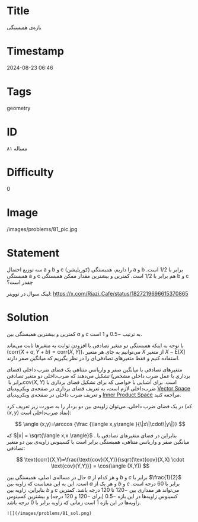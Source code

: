 # Title
بازه‌ی همبستگی
# Timestamp
2024-08-23 06:46
# Tags
geometry
# ID
مساله ۸۱
# Difficulty
0
# Image
/images/problems/81_pic.jpg
# Statement
سه توزیع احتمال a و b و c را داریم، همبستگی (کوریلیشن) a و b برابر با 1/2 است. همبستگی a و c هم برابر با 1/2 است. کمترین و بیشترین مقدار ممکن همبستگی b و c چقدر است؟

لینک سوال در توویتر: https://x.com/Riazi_Cafe/status/1827219696615370865

# Solution
کمترین و بیشترین همبستگی بین $a$ و $c$ به ترتیب $-0.5$ و $1$ است.

با توجه به اینکه همبستگی دو متغیر تصادفی با افزودن ثوابت به متغیرها ثابت می‌ماند ($\text{corr}(X+a,Y+b)=\text{corr}(X,Y)$)، می‌توانیم به جای هر متغیر $X$ از متغیر $X-\text{E}[X]$ استفاده کنیم و فقط متغیرهای تصادفی‌ای را در نظر بگیریم که میانگین صفر دارند.

متغیرهای تصادفی با میانگین صفر و واریانس متناهی یک فضای ضرب داخلی (فضای برداری با عمل ضرب داخلی مشخص) تشکیل می‌دهند که ضرب‌داخلی دو متغیر تصادفی برابر با ‏$‎\text{cov}(X,Y)‏$‎ است. برای آشنایی با خواصی که برای تشکیل فضای برداری با ضرب‌داخلی لازم است، به تعریف فضای برداری در صفحه‌ی ویکی‌پدیای [Vector Space](https://en.wikipedia.org/wiki/Vector_space) و تعریف ضرب داخلی در  صفحه‌ی ویکی‌پدیای [Inner Product Space](https://en.wikipedia.org/wiki/Inner_product_space) مراجعه کنید.

در یک فضای ضرب داخلی، می‌توان زاویه‌ی بین دو بردار را به صورت زیر تعریف کرد (که ‏$‎\langle x,y \rangle$ نماد ضرب‌داخلی است):

$$
\angle (x,y)=\arccos {\frac {\langle x,y\rangle }{\|x\|\cdot\|y\|}}
$$

که
 $|x| = \sqrt{\langle x,x \rangle}$
 .
بنابراین در فضای متغیرهای تصادفی با میانگین صفر و  واریانس متناهی، همبستگی برابر است با کسینوس زاویه‌ی بین دو متغیر تصادفی:

$$
\text{corr}(X,Y)=\frac{\text{cov}(X,Y)}{\sqrt{\text{cov}(X,X) \cdot \text{cov}(Y,Y)}} = \cos(\angle (X,Y))
$$

حال در مساله‌ی اصلی، همبستگی بین $a$ و هر کدام از $b$ و $c$ برابر با $\frac{1}{2}$ است. این به این معناست که زاویه‌ بین $a$ و هر یک از $b$ و $c$ برابر با 60 درجه است. بنابراین، زاویه بین $b$ و $c$ می‌تواند هر مقداری بین $-120$ تا $120$ درجه باشد. کمترین کسینوس زاویه‌ها در این بازه $-0.5$ (برای $-120$ و $120$ درجه) و بیشترین کسینوس زاویه‌ها در این بازه $1$ است زمانی که زاویه برابر با 0 درجه باشد.

    ![](/images/problems/81_sol.png)


